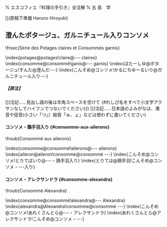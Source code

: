 % エスコフィエ『料理の手引き』全注解
% 五 島　学

[](原稿下準備 Haruno Hiroyuki)
[](未、原文対照チェック)
[](未、日本語表現校正)
[](未、その他修正)
[](未、原稿最終校正)



## 澄んたポタージュ、ガルニチュール入りコンソメ

\frsec{Série des Potages claires et Consommés garnis}

\index{potages@potages!claire@--- claires}
\index{consomme@consommé!ganis@--- garnis}
\index{ほたーしゆ@ポタージュ!すんた@澄んだ---}
\index{こんそめ@コンソメ!かるにちゆーるいり@ガルニチュール入り---}



##### 【原注】

[](コメント……この部分は無視してください。この下からスタートしてください。)


[](注記……見出し語の後は半角スペースを空けて {#れしぴ名をすべて小文字アクサンなしでハイフンでつないでください}})
[](注記……フランス語の見出しは原則単数形でお願いします。また、@の前つまりソート用よみがなはアクサンなし、すべて小文字でお願いします)
[](注記……日本語のよみがなは、濁音や促音(小さい「つ」）拗音「ゅ、ょ」などは使わずに書いてください)




#### コンソメ・鶏手羽入り {#consomme-aux-ailerons}

\frsub{Consommé aux ailerons}

\index{consomme@consommé!ailerons@--- ailerons}
\index{aileron@aileron!consomme@consommé ---}
\index{こんそめ@コンソメ!とりてばいり@---・鶏手羽入り}
\index{とりては@鶏手羽!こんそめ@コンソメ・---入り}








#### コンソメ・アレクサンドラ {#consomme-alexandra}

\frsub{Consommé Alexandra}

\index{consomme@consommé!alexandra@--- Alexandra}
\index{alexandra@Alexandra!consomme@consommé ---}
\index{こんそめ@コンソメ!あれくさんとら@---・アレクサンドラ}
\index{あれくさんとら@アレクサンドラ!こんそめ@コンソメ・---}

